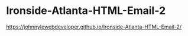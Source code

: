 # Ironside-Atlanta-HTML-Email-2
https://johnnylewebdeveloper.github.io/Ironside-Atlanta-HTML-Email-2/
